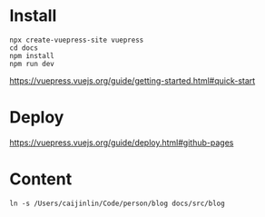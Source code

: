 # Install

```
npx create-vuepress-site vuepress
cd docs
npm install
npm run dev
```

https://vuepress.vuejs.org/guide/getting-started.html#quick-start

# Deploy

https://vuepress.vuejs.org/guide/deploy.html#github-pages

# Content

```
ln -s /Users/caijinlin/Code/person/blog docs/src/blog
```